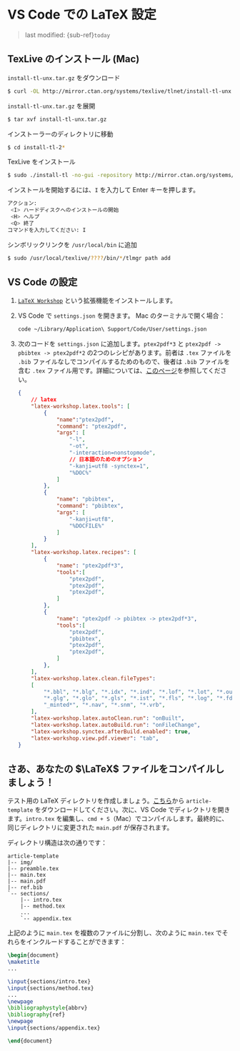 # VS Code での LaTeX 設定
> last modified: {sub-ref}`today`

## TexLive のインストール (Mac)

`install-tl-unx.tar.gz` をダウンロード
```zsh
$ curl -OL http://mirror.ctan.org/systems/texlive/tlnet/install-tl-unx.tar.gz
```

`install-tl-unx.tar.gz` を展開
```zsh
$ tar xvf install-tl-unx.tar.gz
```

インストーラーのディレクトリに移動
```zsh
$ cd install-tl-2*
```

TexLive をインストール
```zsh
$ sudo ./install-tl -no-gui -repository http://mirror.ctan.org/systems/texlive/tlnet/
```

インストールを開始するには、`I` を入力して Enter キーを押します。
```zsh
アクション:
 <I> ハードディスクへのインストールの開始
 <H> ヘルプ
 <Q> 終了
コマンドを入力してください: I
```

シンボリックリンクを `/usr/local/bin` に追加
```zsh
$ sudo /usr/local/texlive/????/bin/*/tlmgr path add
```

## VS Code の設定

1. [`LaTeX Workshop`](https://marketplace.visualstudio.com/items?itemName=James-Yu.latex-workshop) という拡張機能をインストールします。

2. VS Code で `settings.json` を開きます。
    Mac のターミナルで開く場合：
    ```bash
    code ~/Library/Application\ Support/Code/User/settings.json
    ```

3. 次のコードを `settings.json` に追加します。`ptex2pdf*3` と `ptex2pdf -> pbibtex -> ptex2pdf*2` の2つのレシピがあります。前者は `.tex` ファイルを `.bib` ファイルなしでコンパイルするためのもので、後者は `.bib` ファイルを含む `.tex` ファイル用です。詳細については、[このページ](https://github.com/James-Yu/LaTeX-Workshop/wiki/Compile#building-the-document)を参照してください。

    ```json
    {
        // latex
        "latex-workshop.latex.tools": [
            {
                "name":"ptex2pdf",
                "command": "ptex2pdf",
                "args": [
                    "-l",
                    "-ot",
                    "-interaction=nonstopmode",
                    // 日本語のためのオプション
                    "-kanji=utf8 -synctex=1",
                    "%DOC%"
                ]
            },
            {
                "name": "pbibtex",
                "command": "pbibtex",
                "args": [
                    "-kanji=utf8",
                    "%DOCFILE%"
                ]
            }
        ],
        "latex-workshop.latex.recipes": [
            {
                "name": "ptex2pdf*3",
                "tools":[
                    "ptex2pdf",
                    "ptex2pdf",
                    "ptex2pdf",
                ]
            },
            {
                "name": "ptex2pdf -> pbibtex -> ptex2pdf*3",
                "tools":[
                    "ptex2pdf",
                    "pbibtex",
                    "ptex2pdf",
                    "ptex2pdf",
                ]
            },
        ],
        "latex-workshop.latex.clean.fileTypes":
        [
            "*.bbl", "*.blg", "*.idx", "*.ind", "*.lof", "*.lot", "*.out", "*.toc", "*.acn", "*.acr", "*.alg",
            "*.glg", "*.glo", "*.gls", "*.ist", "*.fls", "*.log", "*.fdb_latexmk", "*.synctex.gz",
            "_minted*", "*.nav", "*.snm", "*.vrb",
        ],
        "latex-workshop.latex.autoClean.run": "onBuilt",
        "latex-workshop.latex.autoBuild.run": "onFileChange",
        "latex-workshop.synctex.afterBuild.enabled": true,
        "latex-workshop.view.pdf.viewer": "tab",
    }
    ```

## さあ、あなたの $\LaTeX$ ファイルをコンパイルしましょう！

テスト用の LaTeX ディレクトリを作成しましょう。[こちら](https://github.com/kkensuke/latex-template)から `article-template` をダウンロードしてください。次に、VS Code でディレクトリを開きます。`intro.tex` を編集し、`cmd + S`（Mac）でコンパイルします。最終的に、同じディレクトリに変更された `main.pdf` が保存されます。

ディレクトリ構造は次の通りです：
```
article-template
|-- img/
|-- preamble.tex
|-- main.tex
|-- main.pdf
|-- ref.bib
`-- sections/
    |-- intro.tex
    |-- method.tex
    ...
    `-- appendix.tex
```

上記のように `main.tex` を複数のファイルに分割し、次のように `main.tex` でそれらをインクルードすることができます：

```latex
\begin{document}
\maketitle
...

\input{sections/intro.tex}
\input{sections/method.tex}
...
\newpage
\bibliographystyle{abbrv}
\bibliography{ref}
\newpage
\input{sections/appendix.tex}

\end{document}
```